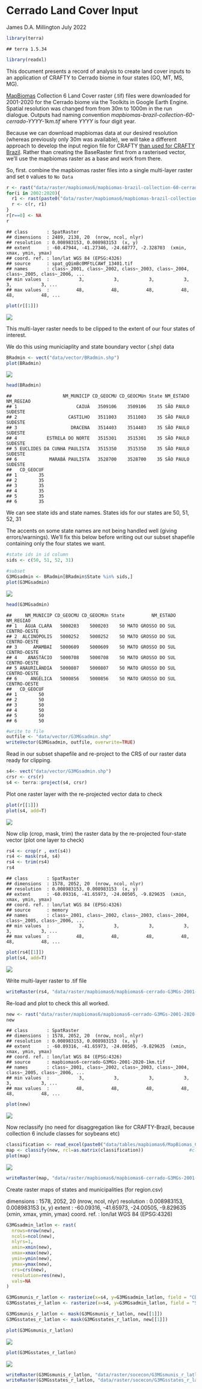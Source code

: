 Cerrado Land Cover Input
================
James D.A. Millington
July 2022

``` r
library(terra)
```

    ## terra 1.5.34

``` r
library(readxl)
```

This document presents a record of analysis to create land cover inputs
to an application of CRAFTY to Cerrado biome in four states (GO, MT, MS,
MG).

[MapBiomas](https://mapbiomas.org/en) Collection 6 Land Cover raster
(.tif) files were downloaded for 2001-2020 for the Cerrado biome via the
Toolkits in Google Earth Engine. Spatial resolution was changed from
from 30m to 1000m in the run dialogue. Outputs had naming convention
*mapbiomas-brazil-collection-60-cerrado-YYYY-1km.tif* where *YYYY* is
four digit year.

Because we can download mapbiomas data at our desired resolution
(whereas previously only 30m was available), we will take a different
approach to develop the input region file for CRAFTY [than used for
CRAFTY Brazil](https://github.com/jamesdamillington/BrazilInputMaps).
Rather than creating the BaseRaster first from a rasterised vector,
we’ll use the mapbiomas raster as a base and work from there.

So, first. combine the mapbiomas raster files into a single multi-layer
raster and set `0` values to `No Data`

``` r
r <- rast("data/raster/mapbiomas6/mapbiomas-brazil-collection-60-cerrado-2001-1km.tif")
for(i in 2002:2020){
  r1 <- rast(paste0("data/raster/mapbiomas6/mapbiomas-brazil-collection-60-cerrado-",i,"-1km.tif"))
  r <- c(r, r1)
}
r[r==0] <- NA
r
```

    ## class       : SpatRaster 
    ## dimensions  : 2489, 2138, 20  (nrow, ncol, nlyr)
    ## resolution  : 0.008983153, 0.008983153  (x, y)
    ## extent      : -60.47944, -41.27346, -24.68777, -2.328703  (xmin, xmax, ymin, ymax)
    ## coord. ref. : lon/lat WGS 84 (EPSG:4326) 
    ## source      : spat_gQimBc0MFtLCAWf_13401.tif 
    ## names       : class~_2001, class~_2002, class~_2003, class~_2004, class~_2005, class~_2006, ... 
    ## min values  :           3,           3,           3,           3,           3,           3, ... 
    ## max values  :          48,          48,          48,          48,          48,          48, ...

``` r
plot(r[[1]])
```

![](Cerrado-LC-Input_files/figure-gfm/unnamed-chunk-2-1.png)<!-- -->

This multi-layer raster needs to be clipped to the extent of our four
states of interest.

We do this using municiaplity and state boundary vector (.shp) data

``` r
BRadmin <- vect("data/vector/BRadmin.shp")
plot(BRadmin)
```

![](Cerrado-LC-Input_files/figure-gfm/unnamed-chunk-3-1.png)<!-- -->

``` r
head(BRadmin)
```

    ##                   NM_MUNICIP CD_GEOCMU CD_GEOCMUn State NM_ESTADO NM_REGIAO
    ## 1                      CAIUÁ   3509106    3509106    35 SÃO PAULO   SUDESTE
    ## 2                   CASTILHO   3511003    3511003    35 SÃO PAULO   SUDESTE
    ## 3                    DRACENA   3514403    3514403    35 SÃO PAULO   SUDESTE
    ## 4           ESTRELA DO NORTE   3515301    3515301    35 SÃO PAULO   SUDESTE
    ## 5 EUCLIDES DA CUNHA PAULISTA   3515350    3515350    35 SÃO PAULO   SUDESTE
    ## 6            MARABÁ PAULISTA   3528700    3528700    35 SÃO PAULO   SUDESTE
    ##   CD_GEOCUF
    ## 1        35
    ## 2        35
    ## 3        35
    ## 4        35
    ## 5        35
    ## 6        35

We can see state ids and state names. States ids for our states are 50,
51, 52, 31

The accents on some state names are not being handled well (giving
errors/warnings). We’ll fix this below before writing out our subset
shapefile containing only the four states we want.

``` r
#state ids in id column
sids <- c(50, 51, 52, 31)

#subset
G3MGsadmin <- BRadmin[BRadmin$State %in% sids,]
plot(G3MGsadmin)
```

![](Cerrado-LC-Input_files/figure-gfm/unnamed-chunk-4-1.png)<!-- -->

``` r
head(G3MGsadmin)
```

    ##     NM_MUNICIP CD_GEOCMU CD_GEOCMUn State          NM_ESTADO    NM_REGIAO
    ## 1   ÁGUA CLARA   5000203    5000203    50 MATO GROSSO DO SUL CENTRO-OESTE
    ## 2  ALCINÓPOLIS   5000252    5000252    50 MATO GROSSO DO SUL CENTRO-OESTE
    ## 3      AMAMBAI   5000609    5000609    50 MATO GROSSO DO SUL CENTRO-OESTE
    ## 4    ANASTÁCIO   5000708    5000708    50 MATO GROSSO DO SUL CENTRO-OESTE
    ## 5 ANAURILÂNDIA   5000807    5000807    50 MATO GROSSO DO SUL CENTRO-OESTE
    ## 6     ANGÉLICA   5000856    5000856    50 MATO GROSSO DO SUL CENTRO-OESTE
    ##   CD_GEOCUF
    ## 1        50
    ## 2        50
    ## 3        50
    ## 4        50
    ## 5        50
    ## 6        50

``` r
#write to file
outfile <- "data/vector/G3MGsadmin.shp"
writeVector(G3MGsadmin, outfile, overwrite=TRUE)
```

Read in our subset shapefile and re-project to the CRS of our raster
data ready for clipping.

``` r
s4<- vect("data/vector/G3MGsadmin.shp")
crsr <- crs(r)
s4 <- terra::project(s4, crsr)
```

Plot one raster layer with the re-projected vector data to check

``` r
plot(r[[1]])
plot(s4, add=T)
```

![](Cerrado-LC-Input_files/figure-gfm/unnamed-chunk-6-1.png)<!-- -->

Now clip (crop, mask, trim) the raster data by the re-projected
four-state vector (plot one layer to check)

``` r
rs4 <- crop(r , ext(s4)) 
rs4 <- mask(rs4, s4)
rs4 <- trim(rs4)
rs4
```

    ## class       : SpatRaster 
    ## dimensions  : 1578, 2052, 20  (nrow, ncol, nlyr)
    ## resolution  : 0.008983153, 0.008983153  (x, y)
    ## extent      : -60.09316, -41.65973, -24.00505, -9.829635  (xmin, xmax, ymin, ymax)
    ## coord. ref. : lon/lat WGS 84 (EPSG:4326) 
    ## source      : memory 
    ## names       : class~_2001, class~_2002, class~_2003, class~_2004, class~_2005, class~_2006, ... 
    ## min values  :           3,           3,           3,           3,           3,           3, ... 
    ## max values  :          48,          48,          48,          48,          48,          48, ...

``` r
plot(rs4[[1]])
plot(s4, add=T)
```

![](Cerrado-LC-Input_files/figure-gfm/unnamed-chunk-7-1.png)<!-- -->

Write multi-layer raster to .tif file

``` r
writeRaster(rs4, "data/raster/mapbiomas6/mapbiomas6-cerrado-G3MGs-2001-2020-1km.tif", overwrite=TRUE)
```

Re-load and plot to check this all worked.

``` r
new <- rast("data/raster/mapbiomas6/mapbiomas6-cerrado-G3MGs-2001-2020-1km.tif")
new
```

    ## class       : SpatRaster 
    ## dimensions  : 1578, 2052, 20  (nrow, ncol, nlyr)
    ## resolution  : 0.008983153, 0.008983153  (x, y)
    ## extent      : -60.09316, -41.65973, -24.00505, -9.829635  (xmin, xmax, ymin, ymax)
    ## coord. ref. : lon/lat WGS 84 (EPSG:4326) 
    ## source      : mapbiomas6-cerrado-G3MGs-2001-2020-1km.tif 
    ## names       : class~_2001, class~_2002, class~_2003, class~_2004, class~_2005, class~_2006, ... 
    ## min values  :           3,           3,           3,           3,           3,           3, ... 
    ## max values  :          48,          48,          48,          48,          48,          48, ...

``` r
plot(new)
```

![](Cerrado-LC-Input_files/figure-gfm/unnamed-chunk-9-1.png)<!-- -->

Now reclassify (no need for disaggregation like for CRAFTY-Brazil,
because collection 6 include classes for soybeans etc)

``` r
classification <- read_excel(paste0("data/tables/mapbiomas6/MapBiomas_CRAFTY_classifications_v6.xlsx"), sheet = 'mb6-reclass1', range="B1:C35", col_names=T)  
map <- classify(new, rcl=as.matrix(classification))                 #classify
plot(map)
```

![](Cerrado-LC-Input_files/figure-gfm/unnamed-chunk-10-1.png)<!-- -->

``` r
writeRaster(map, "data/raster/mapbiomas6/mapbiomas6-cerrado-G3MGs-2001-2020-1km-reclass1.tif", overwrite=T) #write!
```

Create raster maps of states and municipalities (for region.csv)

dimensions : 1578, 2052, 20 (nrow, ncol, nlyr) resolution : 0.008983153,
0.008983153 (x, y) extent : -60.09316, -41.65973, -24.00505, -9.829635
(xmin, xmax, ymin, ymax) coord. ref. : lon/lat WGS 84 (EPSG:4326)

``` r
G3MGsadmin_latlon <- rast(
  nrows=nrow(new),
  ncols=ncol(new),
  nlyrs=1,
  xmin=xmin(new),
  xmax=xmax(new),
  ymin=ymin(new),
  ymax=ymax(new),
  crs=crs(new),
  resolution=res(new),
  vals=NA
)

G3MGsmunis_r_latlon <- rasterize(x=s4, y=G3MGsadmin_latlon, field = "CD_GEOCMUn")
G3MGsstates_r_latlon <- rasterize(x=s4, y=G3MGsadmin_latlon, field = "State")

G3MGsmunis_r_latlon <- mask(G3MGsmunis_r_latlon, new[[1]])
G3MGsstates_r_latlon <- mask(G3MGsstates_r_latlon, new[[1]])

plot(G3MGsmunis_r_latlon)
```

![](Cerrado-LC-Input_files/figure-gfm/unnamed-chunk-11-1.png)<!-- -->

``` r
plot(G3MGsstates_r_latlon)
```

![](Cerrado-LC-Input_files/figure-gfm/unnamed-chunk-11-2.png)<!-- -->

``` r
writeRaster(G3MGsmunis_r_latlon, "data/raster/socecon/G3MGsmunis_r_latlon.tif", overwrite=TRUE)
writeRaster(G3MGsstates_r_latlon, "data/raster/socecon/G3MGsstates_r_latlon.tif", overwrite=TRUE)
```
